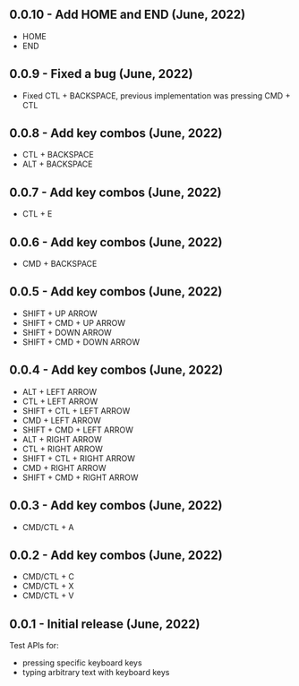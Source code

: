 ## 0.0.10 - Add HOME and END (June, 2022)

* HOME
* END

## 0.0.9 - Fixed a bug (June, 2022)

* Fixed CTL + BACKSPACE, previous implementation was pressing CMD + CTL

## 0.0.8 - Add key combos (June, 2022)

* CTL + BACKSPACE
* ALT + BACKSPACE

## 0.0.7 - Add key combos (June, 2022)

* CTL + E

## 0.0.6 - Add key combos (June, 2022)

* CMD + BACKSPACE

## 0.0.5 - Add key combos (June, 2022)

* SHIFT + UP ARROW
* SHIFT + CMD + UP ARROW
* SHIFT + DOWN ARROW
* SHIFT + CMD + DOWN ARROW

## 0.0.4 - Add key combos (June, 2022)

* ALT + LEFT ARROW
* CTL + LEFT ARROW
* SHIFT + CTL + LEFT ARROW
* CMD + LEFT ARROW
* SHIFT + CMD + LEFT ARROW
* ALT + RIGHT ARROW
* CTL + RIGHT ARROW
* SHIFT + CTL + RIGHT ARROW
* CMD + RIGHT ARROW
* SHIFT + CMD + RIGHT ARROW

## 0.0.3 - Add key combos (June, 2022)

* CMD/CTL + A 

## 0.0.2 - Add key combos (June, 2022)

* CMD/CTL + C
* CMD/CTL + X
* CMD/CTL + V 

## 0.0.1 - Initial release (June, 2022)

Test APIs for:
* pressing specific keyboard keys
* typing arbitrary text with keyboard keys
